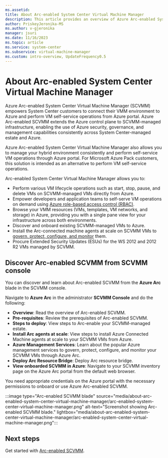 ```yaml
---
ms.assetid: 
title: About Arc-enabled System Center Virtual Machine Manager
description: This article provides an overview of Azure Arc-enabled System Center Virtual Machine Manager (SCVMM).
author: PriskeyJeronika-MS
ms.author: v-gjeronika
manager: jsuri
ms.date: 11/16/2023
ms.topic: article
ms.service: system-center
ms.subservice: virtual-machine-manager
ms.custom: intro-overview, UpdateFrequency0.5
---
```


# About Arc-enabled System Center Virtual Machine Manager

Azure Arc-enabled System Center Virtual Machine Manager (SCVMM) empowers System Center customers to connect their VMM environment to Azure and perform VM self-service operations from Azure portal. Azure Arc-enabled SCVMM extends the Azure control plane to SCVMM-managed infrastructure, enabling the use of Azure security, governance, and management capabilities consistently across System Center-managed estate and Azure.

Azure Arc-enabled System Center Virtual Machine Manager also allows you to manage your hybrid environment consistently and perform self-service VM operations through Azure portal. For Microsoft Azure Pack customers, this solution is intended as an alternative to perform VM self-service operations.

Arc-enabled System Center Virtual Machine Manager allows you to:

- Perform various VM lifecycle operations such as start, stop, pause, and delete VMs on SCVMM-managed VMs directly from Azure.
- Empower developers and application teams to self-serve VM operations on demand using [Azure role-based access control (RBAC)](/azure/role-based-access-control/overview).
- Browse your VMM resources (VMs, templates, VM networks, and storage) in Azure, providing you with a single pane view for your infrastructure across both environments.
- Discover and onboard existing SCVMM-managed VMs to Azure.
- Install the Arc-connected machine agents at scale on SCVMM VMs to [govern, protect, configure, and monitor](/azure/azure-arc/servers/overview#supported-cloud-operations) them.
- Procure Extended Security Updates (ESUs) for the WS 2012 and 2012 R2 VMs managed by SCVMM.

## Discover Arc-enabled SCVMM from SCVMM console

You can discover and learn about Arc-enabled SCVMM from the **Azure Arc** blade in the SCVMM console.

Navigate to **Azure Arc** in the administrator **SCVMM Console** and do the following:

   - **Overview**: Read the overview of Arc-enabled SCVMM.
   - **Pre-requisites**: Review the prerequisites of Arc-enabled SCVMM.
   - **Steps to deploy**: View steps to Arc-enable your SCVMM-managed estate.
   - **Install Arc agents at scale**: View steps to install Azure Connected Machine agents at scale to your SCVMM VMs from Azure.
   - **Azure Management Services**: Learn about the popular Azure management services to govern, protect, configure, and monitor your SCVMM VMs through Azure Arc.
   - **Deploy Arc Resource Bridge**: Deploy Arc resource bridge.
   - **View onboarded SCVMM in Azure**: Navigate to your SCVMM inventory page on the Azure Arc portal from the default web browser.

You need appropriate credentials on the Azure portal with the necessary permissions to onboard or use Azure Arc-enabled SCVMM.

:::image type="Arc-enabled SCVMM blade" source="media/about-arc-enabled-system-center-virtual-machine-manager/arc-enabled-system-center-virtual-machine-manager.png" alt-text="Screenshot showing Arc-enabled SCVMM blade." lightbox="media/about-arc-enabled-system-center-virtual-machine-manager/arc-enabled-system-center-virtual-machine-manager.png":::

## Next steps

Get started with [Arc-enabled SCVMM](/azure/azure-arc/system-center-virtual-machine-manager/overview#how-does-it-work).
